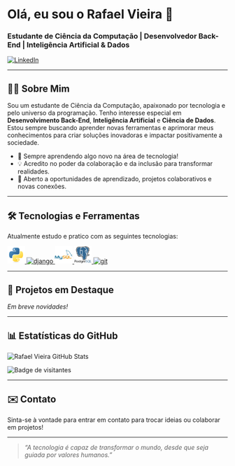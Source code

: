 # Olá, eu sou o Rafael Vieira 👋

### Estudante de Ciência da Computação | Desenvolvedor Back-End | Inteligência Artificial & Dados

<p align="left">
  <a href="https://www.linkedin.com/in/rafaelvieiraa1/" target="_blank">
    <img src="https://img.shields.io/badge/LinkedIn-0077B5?style=for-the-badge&logo=linkedin&logoColor=white" alt="LinkedIn"/>
  </a>
</p>

---

## 👨‍💻 Sobre Mim

Sou um estudante de Ciência da Computação, apaixonado por tecnologia e pelo universo da programação. Tenho interesse especial em **Desenvolvimento Back-End**, **Inteligência Artificial** e **Ciência de Dados**. Estou sempre buscando aprender novas ferramentas e aprimorar meus conhecimentos para criar soluções inovadoras e impactar positivamente a sociedade.

- 🌱 Sempre aprendendo algo novo na área de tecnologia!
- 💡 Acredito no poder da colaboração e da inclusão para transformar realidades.
- 🤝 Aberto a oportunidades de aprendizado, projetos colaborativos e novas conexões.

---

## 🛠️ Tecnologias e Ferramentas

Atualmente estudo e pratico com as seguintes tecnologias:

<p align="left">
  <a href="https://www.python.org" target="_blank" rel="noreferrer">
    <img src="https://raw.githubusercontent.com/devicons/devicon/master/icons/python/python-original.svg" alt="python" width="40" height="40"/>
  </a>
  <a href="https://www.djangoproject.com/" target="_blank" rel="noreferrer">
    <img src="https://cdn.worldvectorlogo.com/logos/django.svg" alt="django" width="40" height="40"/>
  </a>
  <a href="https://www.mysql.com/" target="_blank" rel="noreferrer">
    <img src="https://raw.githubusercontent.com/devicons/devicon/master/icons/mysql/mysql-original-wordmark.svg" alt="mysql" width="40" height="40"/>
  </a>
  <a href="https://www.postgresql.org" target="_blank" rel="noreferrer">
    <img src="https://raw.githubusercontent.com/devicons/devicon/master/icons/postgresql/postgresql-original-wordmark.svg" alt="postgresql" width="40" height="40"/>
  </a>
  <a href="https://git-scm.com/" target="_blank" rel="noreferrer">
    <img src="https://www.vectorlogo.zone/logos/git-scm/git-scm-icon.svg" alt="git" width="40" height="40"/>
  </a>
</p>

---

## 🚀 Projetos em Destaque

*Em breve novidades!*

---

## 📊 Estatísticas do GitHub

![Rafael Vieira GitHub Stats](https://github-readme-stats.vercel.app/api?username=rafaelvieiraa1&show_icons=true&theme=default)

![Badge de visitantes](https://komarev.com/ghpvc/?username=rafaelvieiraa1&color=blue&style=flat-square)

---

## ✉️ Contato

Sinta-se à vontade para entrar em contato para trocar ideias ou colaborar em projetos!

---

> *“A tecnologia é capaz de transformar o mundo, desde que seja guiada por valores humanos.”*

